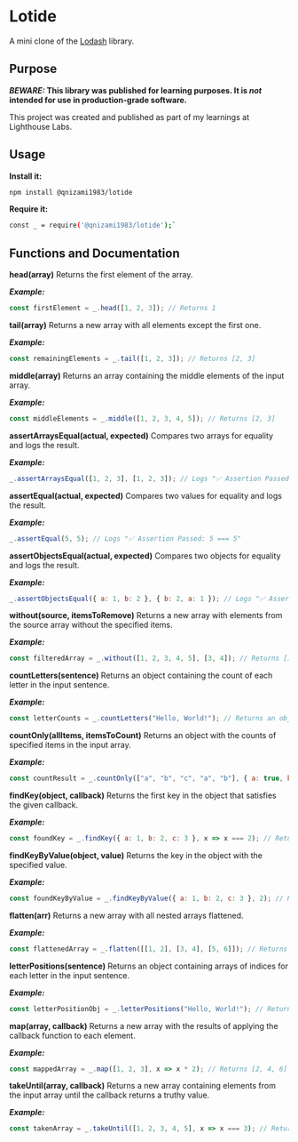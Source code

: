 # Lotide

A mini clone of the [Lodash](https://lodash.com) library.

## Purpose

**_BEWARE:_ This library was published for learning purposes. It is _not_ intended for use in production-grade software.**

This project was created and published as part of my learnings at Lighthouse Labs.

## Usage

**Install it:**

```sh
npm install @qnizami1983/lotide
```


**Require it:**

```sh
const _ = require('@qnizami1983/lotide');`
```
## Functions and Documentation
**head(array)**
Returns the first element of the array.

***Example:***

```javascript
const firstElement = _.head([1, 2, 3]); // Returns 1
```
**tail(array)**
Returns a new array with all elements except the first one.

***Example:***

```javascript
const remainingElements = _.tail([1, 2, 3]); // Returns [2, 3]
```
**middle(array)**
Returns an array containing the middle elements of the input array.

***Example:***

```javascript
const middleElements = _.middle([1, 2, 3, 4, 5]); // Returns [2, 3]
```
**assertArraysEqual(actual, expected)**
Compares two arrays for equality and logs the result.

***Example:***

```javascript
_.assertArraysEqual([1, 2, 3], [1, 2, 3]); // Logs "✅ Assertion Passed: [1, 2, 3] === [1, 2, 3]"
```
**assertEqual(actual, expected)**
Compares two values for equality and logs the result.

***Example:***

```javascript
_.assertEqual(5, 5); // Logs "✅ Assertion Passed: 5 === 5"
```
**assertObjectsEqual(actual, expected)**
Compares two objects for equality and logs the result.

***Example:***

```javascript
_.assertObjectsEqual({ a: 1, b: 2 }, { b: 2, a: 1 }); // Logs "✅ Assertion Passed: [object Object] === [object Object]"
```
**without(source, itemsToRemove)**
Returns a new array with elements from the source array without the specified items.

***Example:***

```javascript
const filteredArray = _.without([1, 2, 3, 4, 5], [3, 4]); // Returns [1, 2, 5]
```
**countLetters(sentence)**
Returns an object containing the count of each letter in the input sentence.

***Example:***

```javascript
const letterCounts = _.countLetters("Hello, World!"); // Returns an object with letter counts
```
**countOnly(allItems, itemsToCount)**
Returns an object with the counts of specified items in the input array.

***Example:***

```javascript
const countResult = _.countOnly(["a", "b", "c", "a", "b"], { a: true, b: true }); // Returns an object with counts
```
**findKey(object, callback)**
Returns the first key in the object that satisfies the given callback.

***Example:***

```javascript
const foundKey = _.findKey({ a: 1, b: 2, c: 3 }, x => x === 2); // Returns "b"
```
**findKeyByValue(object, value)**
Returns the key in the object with the specified value.

***Example:***

```javascript
const foundKeyByValue = _.findKeyByValue({ a: 1, b: 2, c: 3 }, 2); // Returns "b"
```
**flatten(arr)**
Returns a new array with all nested arrays flattened.

***Example:***

```javascript
const flattenedArray = _.flatten([[1, 2], [3, 4], [5, 6]]); // Returns [1, 2, 3, 4, 5, 6]
```
**letterPositions(sentence)**
Returns an object containing arrays of indices for each letter in the input sentence.

***Example:***

```javascript
const letterPositionObj = _.letterPositions("Hello, World!"); // Returns an object with arrays of indices
```
**map(array, callback)**
Returns a new array with the results of applying the callback function to each element.

***Example:***

```javascript
const mappedArray = _.map([1, 2, 3], x => x * 2); // Returns [2, 4, 6]
```
**takeUntil(array, callback)**
Returns a new array containing elements from the input array until the callback returns a truthy value.

***Example:***

```javascript
const takenArray = _.takeUntil([1, 2, 3, 4, 5], x => x === 3); // Returns [1, 2]
```